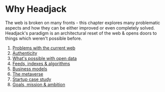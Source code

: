 # Why Headjack

The web is broken on many fronts - this chapter explores many problematic aspects and how they can be either improved or even completely solved. Headjack's paradigm is an architectural reset of the web & opens doors to things which weren't possible before.

1. [Problems with the current web](problems_with_the_web.md)
1. [Authenticity](authenticity.md)
1. [What's possible with open data](possibilities.md)
1. [Feeds, indexes & algorithms](feeds_indexes_algorithms.md)
1. [Business models](business_models.md)
1. [The metaverse](metaverse.md)
1. [Startup case study](startup_case_study.md)
1. [Goals, mission & ambition](mission_ambition.md)

<!--

fighting misinformation & disinformation

Different systems with their own incentives & cryptoeconomics can be implemented on top of this addressing - adding guarantees for services while still under the same global namespace

-->